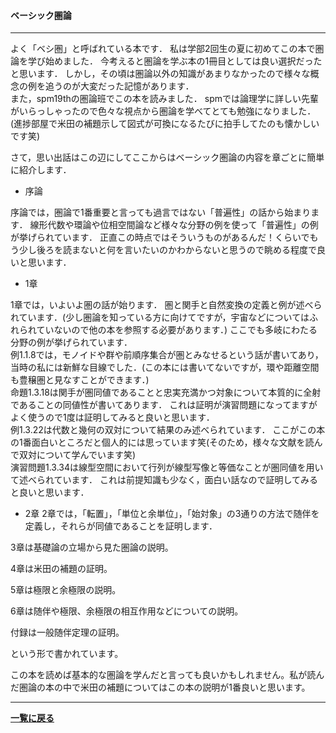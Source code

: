 #### ベーシック圏論


---
<p>
よく「ベシ圏」と呼ばれている本です．
私は学部2回生の夏に初めてこの本で圏論を学び始めました．
今考えると圏論を学ぶ本の1冊目としては良い選択だったと思います．
しかし，その頃は圏論以外の知識があまりなかったので様々な概念の例を追うのが大変だった記憶があります．<br>
また，spm19thの圏論班でこの本を読みました．
spmでは論理学に詳しい先輩がいらっしゃったので色々な視点から圏論を学べてとても勉強になりました．(進捗部屋で米田の補題示して図式が可換になるたびに拍手してたのも懐かしいです笑)

さて，思い出話はこの辺にしてここからはベーシック圏論の内容を章ごとに簡単に紹介します．
</p>

- 序論
<p>序論では，圏論で1番重要と言っても過言ではない「普遍性」の話から始まります．
線形代数や環論や位相空間論など様々な分野の例を使って「普遍性」の例が挙げられています．
正直この時点ではそういうものがあるんだ！くらいでもう少し後ろを読まないと何を言いたいのかわからないと思うので眺める程度で良いと思います．
</p>

- 1章
<p>1章では，いよいよ圏の話が始ります．
圏と関手と自然変換の定義と例が述べられています．(少し圏論を知っている方に向けてですが，宇宙などについてはふれられていないので他の本を参照する必要があります．)
ここでも多岐にわたる分野の例が挙げられています．<br>
例1.1.8では，モノイドや群や前順序集合が圏とみなせるという話が書いてあり，当時の私には新鮮な目線でした．(この本には書いてないですが，環や距離空間も豊穣圏と見なすことができます．)<br>
命題1.3.18は関手が圏同値であることと忠実充満かつ対象について本質的に全射であることの同値性が書いてあります．
これは証明が演習問題になってますがよく使うので1度は証明してみると良いと思います．<br>
例1.3.22は代数と幾何の双対について結果のみ述べられています．
ここがこの本の1番面白いところだと個人的には思っています笑(そのため，様々な文献を読んで双対について学んでいます笑)<br>
演習問題1.3.34は線型空間において行列が線型写像と等価なことが圏同値を用いて述べられています．
これは前提知識も少なく，面白い話なので証明してみると良いと思います．
</p>

- 2章
2章では，「転置」，「単位と余単位」，「始対象」の3通りの方法で随伴を定義し，それらが同値であることを証明します．

3章は基礎論の立場から見た圏論の説明。

4章は米田の補題の証明。

5章は極限と余極限の説明。

6章は随伴や極限、余極限の相互作用などについての説明。

付録は一般随伴定理の証明。

という形で書かれています。

この本を読めば基本的な圏論を学んだと言っても良いかもしれません。私が読んだ圏論の本の中で米田の補題についてはこの本の説明が1番良いと思います。


---

**[一覧に戻る](/posts)**